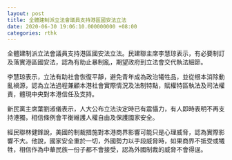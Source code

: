 ```yaml
---
layout: post
title: 全體建制派立法會議員支持港區國安法立法
date: 2020-06-30 19:06:10.000000000 +08:00
categories: rthk
---
```


全體建制派立法會議員支持港區國安法立法。民建聯主席李慧琼表示，有必要制訂及落實港區國安法，認為有助止暴制亂，期望政府到立法會交代執法細節。

李慧琼表示，立法有助社會恢復平靜，避免青年成為政治犧牲品，並從根本消除動亂禍源，認為立法過程兼顧本港社會實際情況及法制特點，賦權特區執法及司法權責，體現中央對本港信任及支持。

新民黨主席葉劉淑儀表示，人大公布立法決定時已有震懾力，有人即時表明不再支持港獨，相信條例會平衡維護人權自由及保護國家安全。

經民聯林健鋒說，美國的制裁措施對本港商界影響可能只是心理威脅，認為實際影響不大。他說，國家安全重於一切，外國勢力以手段威脅時，如果商界不抵受或犧牲，相信作為中華民族一份子都不會接受，認為外國制裁的威脅不會得逞。
